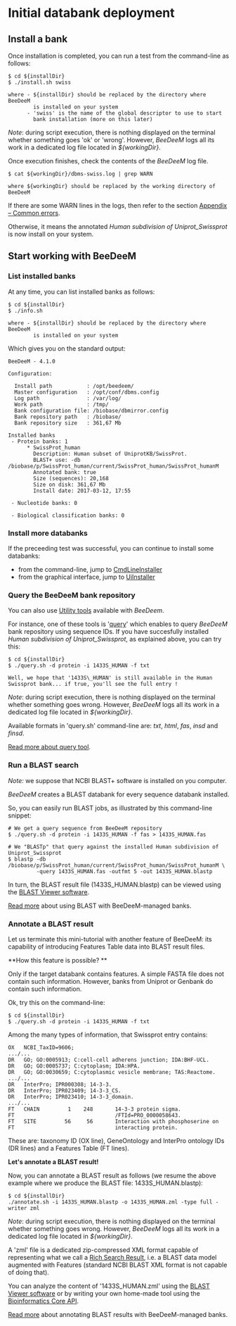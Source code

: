 # Initial databank deployment

## Install a bank

Once installation is completed, you can run a test from the command-line as follows:

```
$ cd ${installDir}
$ ./install.sh swiss

where - ${installDir} should be replaced by the directory where BeeDeeM 
        is installed on your system 
      - 'swiss' is the name of the global descriptor to use to start
        bank installation (more on this later)
```

_Note_: during script execution, there is nothing displayed on the terminal whether something goes 'ok' or 'wrong'. However, _BeeDeeM_ logs all its work in a dedicated log file located in _${workingDir}_.

Once execution finishes, check the contents of the _BeeDeeM_ log file.

```
$ cat ${workingDir}/dbms-swiss.log | grep WARN

where ${workingDir} should be replaced by the working directory of BeeDeeM
```

If there are some WARN lines in the logs, then refer to the section [Appendix – Common errors](/cmdline/common-errors.md).

Otherwise, it means the annotated _Human subdivision of Uniprot\_Swissprot_ is now install on your system.

## Start working with BeeDeeM

### List installed banks

At any time, you can list installed banks as follows:

```
$ cd ${installDir}
$ ./info.sh

where - ${installDir} should be replaced by the directory where BeeDeeM 
        is installed on your system
```

Which gives you on the standard output:

```
BeeDeeM - 4.1.0

Configuration:

  Install path           : /opt/beedeem/
  Master configuration   : /opt/conf/dbms.config
  Log path               : /var/log/
  Work path              : /tmp/
  Bank configuration file: /biobase/dbmirror.config
  Bank repository path   : /biobase/
  Bank repository size   : 361,67 Mb

Installed banks
 - Protein banks: 1
      * SwissProt_human
        Description: Human subset of UniprotKB/SwissProt.
        BLAST+ use: -db /biobase/p/SwissProt_human/current/SwissProt_human/SwissProt_humanM
        Annotated bank: true
        Size (sequences): 20,168
        Size on disk: 361,67 Mb
        Install date: 2017-03-12, 17:55

 - Nucleotide banks: 0

 - Biological classification banks: 0
```

### Install more databanks

If the preceeding test was successful, you can continue to install some databanks:

* from the command-line, jump to [CmdLineInstaller](/cmdline/getting-started.md)
* from the graphical interface, jump to [UiInstaller](/ui/getting-started.md)

### Query the BeeDeeM bank repository

You can also use [Utility tools](/utility/utils.md) available with _BeeDeem_.

For instance, one of these tools is '[query](/utility/cmdline-query.md)' which enables to query _BeeDeeM_ bank repository using sequence IDs. If you have succesfully installed _Human subdivision of Uniprot\_Swissprot_, as explained above, you can try this:

```
$ cd ${installDir}
$ ./query.sh -d protein -i 1433S_HUMAN -f txt
```

```
Well, we hope that '1433S\_HUMAN' is still available in the Human Swissprot bank... if true, you'll see the full entry !
```

_Note_: during script execution, there is nothing displayed on the terminal whether something goes wrong. However, _BeeDeeM_ logs all its work in a dedicated log file located in _${workingDir}_.

Available formats in 'query.sh' command-line are: _txt_, _html_, _fas_, _insd_ and _finsd_.

[Read more about query tool](/utility/cmdline-query.md).

### Run a BLAST search

_Note:_ we suppose that NCBI BLAST+ software is installed on you computer.

_BeeDeeM_ creates a BLAST databank for every sequence databank installed.

So, you can easily run BLAST jobs, as illustrated by this command-line snippet:

```
# We get a query sequence from BeeDeeM repository
$ ./query.sh -d protein -i 1433S_HUMAN -f fas > 1433S_HUMAN.fas

# We "BLASTp" that query against the installed Human subdivision of Uniprot_Swissprot
$ blastp -db /biobase/p/SwissProt_human/current/SwissProt_human/SwissProt_humanM \
         -query 1433S_HUMAN.fas -outfmt 5 -out 1433S_HUMAN.blastp
```

In turn, the BLAST result file \(1433S\_HUMAN.blastp\) can be viewed using the [BLAST Viewer software](https://github.com/pgdurand/BlastViewer).

[Read more](/utility/run-blast.md) about using BLAST with BeeDeeM-managed banks.

### Annotate a BLAST result

Let us terminate this mini-tutorial with another feature of BeeDeeM: its capability of introducing Features Table data into BLAST result files.

**How this feature is possible? **

Only if the target databank contains features. A simple FASTA file does not contain such information. However, banks from Uniprot or Genbank do contain such information.

Ok, try this on the command-line:

```
$ cd ${installDir}
$ ./query.sh -d protein -i 1433S_HUMAN -f txt
```

Among the many types of information, that Swissprot entry contains:

```
OX   NCBI_TaxID=9606;
.../...
DR   GO; GO:0005913; C:cell-cell adherens junction; IDA:BHF-UCL.
DR   GO; GO:0005737; C:cytoplasm; IDA:HPA.
DR   GO; GO:0030659; C:cytoplasmic vesicle membrane; TAS:Reactome.
.../...
DR   InterPro; IPR000308; 14-3-3.
DR   InterPro; IPR023409; 14-3-3_CS.
DR   InterPro; IPR023410; 14-3-3_domain.
.../...
FT   CHAIN         1    248       14-3-3 protein sigma.
FT                                /FTId=PRO_0000058643.
FT   SITE         56     56       Interaction with phosphoserine on
FT                                interacting protein.
```

These are: taxonomy ID \(OX line\), GeneOntology and InterPro ontology IDs \(DR lines\) and a Features Table \(FT lines\).

**Let's annotate a BLAST result!**

Now, you can annotate a BLAST result as follows \(we resume the above example where we produce the BLAST file: 1433S\_HUMAN.blastp\):

```
$ cd ${installDir}
./annotate.sh -i 1433S_HUMAN.blastp -o 1433S_HUMAN.zml -type full -writer zml
```

_Note_: during script execution, there is nothing displayed on the terminal whether something goes wrong. However, _BeeDeeM_ logs all its work in a dedicated log file located in _${workingDir}_.

A 'zml' file is a dedicated zip-compressed XML format capable of representing what we call a [Rich Search Result](https://github.com/pgdurand/Bioinformatics-Core-API/tree/master/src/bzh/plealog/bioinfo/api/data/searchresult), i.e. a BLAST data model augmented with Features \(standard NCBI BLAST XML format is not capable of doing that\).

You can analyze the content of '1433S\_HUMAN.zml' using the [BLAST Viewer software](https://github.com/pgdurand/BlastViewer) or by writing your own home-made tool using the [Bioinformatics Core API](https://github.com/pgdurand/Bioinformatics-Core-API).

[Read more](/utility/cmdline-annotate.md) about annotating BLAST results with BeeDeeM-managed banks.

